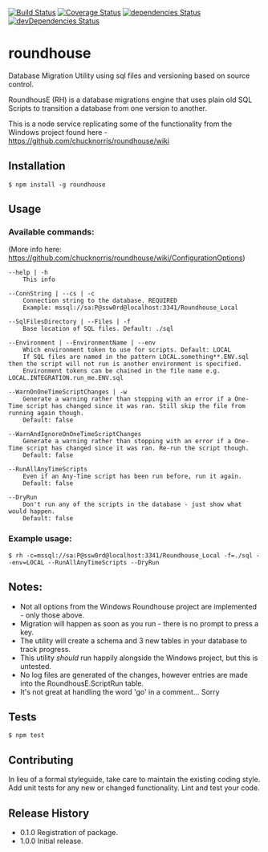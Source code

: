 [![Build Status](https://travis-ci.org/alexc155/roundhouse.svg?branch=master)](https://travis-ci.org/alexc155/roundhouse)
[![Coverage Status](https://coveralls.io/repos/github/alexc155/roundhouse/badge.svg?branch=master)](https://coveralls.io/github/alexc155/roundhouse?branch=master)
[![dependencies Status](https://david-dm.org/alexc155/roundhouse/status.svg)](https://david-dm.org/alexc155/roundhouse)
[![devDependencies Status](https://david-dm.org/alexc155/roundhouse/dev-status.svg)](https://david-dm.org/alexc155/roundhouse?type=dev)

# roundhouse
Database Migration Utility using sql files and versioning based on source control.

RoundhousE (RH) is a database migrations engine that uses plain old SQL Scripts to transition a database from one version to another.

This is a node service replicating some of the functionality from the Windows project found here - https://github.com/chucknorris/roundhouse/wiki

## Installation

```
$ npm install -g roundhouse
```

## Usage
### Available commands: 
(More info here: https://github.com/chucknorris/roundhouse/wiki/ConfigurationOptions)

```
--help | -h
    This info

--ConnString | --cs | -c
    Connection string to the database. REQUIRED
    Example: mssql://sa:P@ssw0rd@localhost:3341/Roundhouse_Local

--SqlFilesDirectory | --Files | -f
    Base location of SQL files. Default: ./sql

--Environment | --EnvironmentName | --env
    Which environment token to use for scripts. Default: LOCAL
    If SQL files are named in the pattern LOCAL.something**.ENV.sql then the script will not run is another environment is specified.
    Environment tokens can be chained in the file name e.g. LOCAL.INTEGRATION.run_me.ENV.sql

--WarnOnOneTimeScriptChanges | -w
    Generate a warning rather than stopping with an error if a One-Time script has changed since it was ran. Still skip the file from running again though.
    Default: false

--WarnAndIgnoreOnOneTimeScriptChanges
    Generate a warning rather than stopping with an error if a One-Time script has changed since it was ran. Re-run the script though.
    Default: false

--RunAllAnyTimeScripts
    Even if an Any-Time script has been run before, run it again.
    Default: false

--DryRun
    Don't run any of the scripts in the database - just show what would happen.
    Default: false
```

### Example usage:

`$ rh -c=mssql://sa:P@ssw0rd@localhost:3341/Roundhouse_Local -f=./sql --env=LOCAL --RunAllAnyTimeScripts --DryRun`

## Notes:
* Not all options from the Windows Roundhouse project are implemented - only those above.
* Migration will happen as soon as you run - there is no prompt to press a key.
* The utility will create a schema and 3 new tables in your database to track progress.
* This utility _should_ run happily alongside the Windows project, but this is untested.
* No log files are generated of the changes, however entries are made into the RoundhousE.ScriptRun table.
* It's not great at handling the word 'go' in a comment... Sorry

## Tests

```
$ npm test
```

## Contributing

In lieu of a formal styleguide, take care to maintain the existing coding style.
Add unit tests for any new or changed functionality. Lint and test your code.

## Release History

- 0.1.0 Registration of package.
- 1.0.0 Initial release.